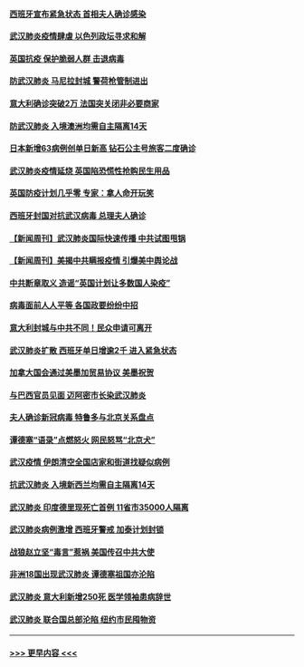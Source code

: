 #### [西班牙宣布紧急状态 首相夫人确诊感染](../pages/prog202/a102800168.md?t=03160402) 
#### [武汉肺炎疫情肆虐 以色列政坛寻求和解](../pages/prog202/a102800151.md?t=03160402) 
#### [英国抗疫 保护脆弱人群 击退病毒](../pages/prog202/a102800145.md?t=03160402) 
#### [防武汉肺炎 马尼拉封城 警荷枪管制进出](../pages/prog202/a102800083.md?t=03160402) 
#### [意大利确诊突破2万 法国突关闭非必要商家](../pages/prog202/a102800071.md?t=03160402) 
#### [防武汉肺炎 入境澳洲均需自主隔离14天](../pages/prog202/a102800049.md?t=03160402) 
#### [日本新增63病例创单日新高 钻石公主号旅客二度确诊](../pages/prog202/a102800002.md?t=03160402) 
#### [武汉肺炎疫情延烧 英国陷恐慌性抢购民生用品](../pages/prog202/a102799980.md?t=03160402) 
#### [英国防疫计划几乎零 专家：拿人命开玩笑](../pages/prog202/a102799943.md?t=03160402) 
#### [西班牙封国对抗武汉病毒 总理夫人确诊](../pages/prog202/a102799930.md?t=03160402) 
#### [【新闻周刊】武汉肺炎国际快速传播 中共试图甩锅](../pages/prog202/a102799845.md?t=03160402) 
#### [【新闻周刊】美揭中共瞒报疫情  引爆美中舆论战](../pages/prog202/a102799836.md?t=03160402) 
#### [中共断章取义 造谣“英国计划让多数国人染疫”](../pages/prog202/a102799810.md?t=03160402) 
#### [病毒面前人人平等 各国政要纷纷中招](../pages/prog202/a102799720.md?t=03160402) 
#### [意大利封城与中共不同！民众申请可离开](../pages/prog202/a102799706.md?t=03160402) 
#### [武汉肺炎扩散 西班牙单日增逾2千 进入紧急状态](../pages/prog202/a102799649.md?t=03160402) 
#### [加拿大国会通过美墨加贸易协议  美墨祝贺](../pages/prog202/a102799636.md?t=03160402) 
#### [与巴西官员见面 迈阿密市长染武汉肺炎](../pages/prog202/a102799484.md?t=03160402) 
#### [夫人确诊新冠病毒 特鲁多与北京关系盘点](../pages/prog202/a102799474.md?t=03160402) 
#### [谭德塞“语录”点燃怒火 网民怒骂“北京犬”](../pages/prog202/a102799480.md?t=03160402) 
#### [武汉疫情 伊朗清空全国店家和街道找疑似病例](../pages/prog202/a102799451.md?t=03160402) 
#### [抗武汉肺炎 入境新西兰均需自主隔离14天](../pages/prog202/a102799406.md?t=03160402) 
#### [武汉肺炎 印度德里现死亡首例 11省市35000人隔离](../pages/prog202/a102799379.md?t=03160402) 
#### [武汉肺炎病例激增 西班牙警戒 加泰计划封锁](../pages/prog202/a102799338.md?t=03160402) 
#### [战狼赵立坚“毒言”惹祸 美国传召中共大使](../pages/prog202/a102799314.md?t=03160402) 
#### [非洲18国出现武汉肺炎 谭德塞祖国亦沦陷](../pages/prog202/a102799302.md?t=03160402) 
#### [武汉肺炎 意大利新增250死 医学领袖患病辞世](../pages/prog202/a102799253.md?t=03160402) 
#### [武汉肺炎 联合国总部沦陷 纽约市民囤物资](../pages/prog202/a102799239.md?t=03160402) 

----
#### [ >>> 更早内容 <<< ](../indexes/prog202-earlier.md)
